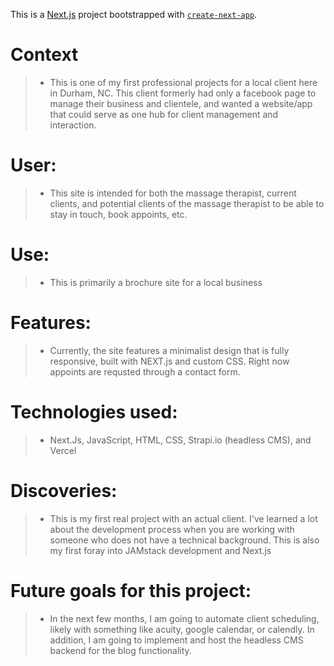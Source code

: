 This is a [Next.js](https://nextjs.org/) project bootstrapped with [`create-next-app`](https://github.com/vercel/next.js/tree/canary/packages/create-next-app).

# Context

> * This is one of my first professional projects for a local client here in Durham, NC. This client formerly had only a facebook page to manage their business and clientele, and wanted a website/app that could serve as one hub for client management and interaction.

# User: 

> * This site is intended for both the massage therapist, current clients, and potential clients of the massage therapist to be able to stay in touch, book appoints, etc.

# Use: 

> * This is primarily a brochure site for a local business

# Features: 

> * Currently, the site features a minimalist design that is fully responsive, built with NEXT.js and custom CSS. Right now appoints are requsted through a contact form.

# Technologies used: 

> * Next.Js, JavaScript, HTML, CSS, Strapi.io (headless CMS), and Vercel

# Discoveries: 

> * This is my first real project with an actual client. I've learned a lot about the development process when you are working with someone who does not have a technical background. This is also my first foray into JAMstack development and Next.js

# Future goals for this project: 

> * In the next few months, I am going to automate client scheduling, likely with something like acuity, google calendar, or calendly. In addition, I am going to implement and host the headless CMS backend for the blog functionality.



